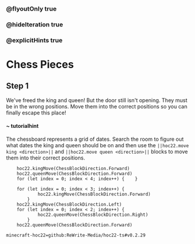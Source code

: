 ### @flyoutOnly true
### @hideIteration true
### @explicitHints true


# Chess Pieces

## Step 1
We've freed the king and queen! But the door still isn't opening. They must be in the wrong positions. Move them into the correct positions so you can finally escape this place!

#### ~ tutorialhint 
The chessboard represents a grid of dates. Search the room to figure out what dates the king and queen should be on and then use the ``||hoc22.move king <direction>||`` and ``||hoc22.move queen <direction>||`` blocks to move them into their correct positions.

```ghost
    hoc22.kingMove(ChessBlockDirection.Forward)
    hoc22.queenMove(ChessBlockDirection.Forward)
    for (let index = 0; index < 4; index++) {    }

```
```template
    for (let index = 0; index < 3; index++) {
            hoc22.kingMove(ChessBlockDirection.Forward)
        }
    hoc22.kingMove(ChessBlockDirection.Left)
    for (let index = 0; index < 2; index++) {
            hoc22.queenMove(ChessBlockDirection.Right)
        }  
    hoc22.queenMove(ChessBlockDirection.Forward)          
```

```package
minecraft-hoc22=github:ReWrite-Media/hoc22-ts#v0.2.29
```